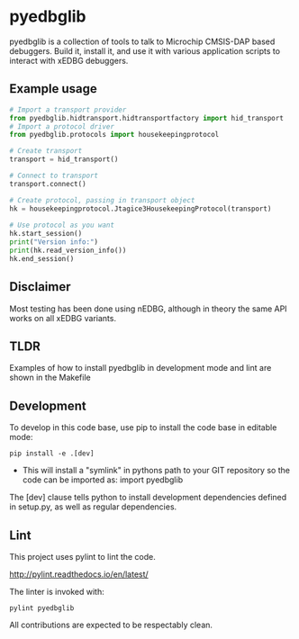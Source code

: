 # pyedbglib
pyedbglib is a collection of tools to talk to Microchip CMSIS-DAP based debuggers.
Build it, install it, and use it with various application scripts to interact with xEDBG debuggers.

## Example usage
```python
# Import a transport provider
from pyedbglib.hidtransport.hidtransportfactory import hid_transport
# Import a protocol driver
from pyedbglib.protocols import housekeepingprotocol

# Create transport
transport = hid_transport()

# Connect to transport
transport.connect()

# Create protocol, passing in transport object
hk = housekeepingprotocol.Jtagice3HousekeepingProtocol(transport)
        
# Use protocol as you want
hk.start_session()
print("Version info:")
print(hk.read_version_info())
hk.end_session()
```

## Disclaimer
Most testing has been done using nEDBG, although in theory the same API works on all xEDBG variants. 

## TLDR
Examples of how to install pyedbglib in development mode and lint are shown in the Makefile

## Development
To develop in this code base, use pip to install the code base in editable mode:
~~~~
pip install -e .[dev]
~~~~

* This will install a "symlink" in pythons path to your GIT repository so the code can be imported as:
import pyedbglib

The [dev] clause tells python to install development dependencies defined in setup.py, as well as regular dependencies.

## Lint
This project uses pylint to lint the code.

http://pylint.readthedocs.io/en/latest/

The linter is invoked with:
~~~~
pylint pyedbglib
~~~~

All contributions are expected to be respectably clean.
